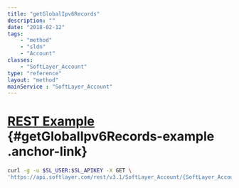 ```yaml
---
title: "getGlobalIpv6Records"
description: ""
date: "2018-02-12"
tags:
    - "method"
    - "sldn"
    - "Account"
classes:
    - "SoftLayer_Account"
type: "reference"
layout: "method"
mainService : "SoftLayer_Account"
---
```


# [REST Example](#getGlobalIpv6Records-example) <a href="/article/rest/"><i class="fas fa-question"></i></a> {#getGlobalIpv6Records-example .anchor-link} 
```bash
curl -g -u $SL_USER:$SL_APIKEY -X GET \
'https://api.softlayer.com/rest/v3.1/SoftLayer_Account/{SoftLayer_AccountID}/getGlobalIpv6Records'
```

